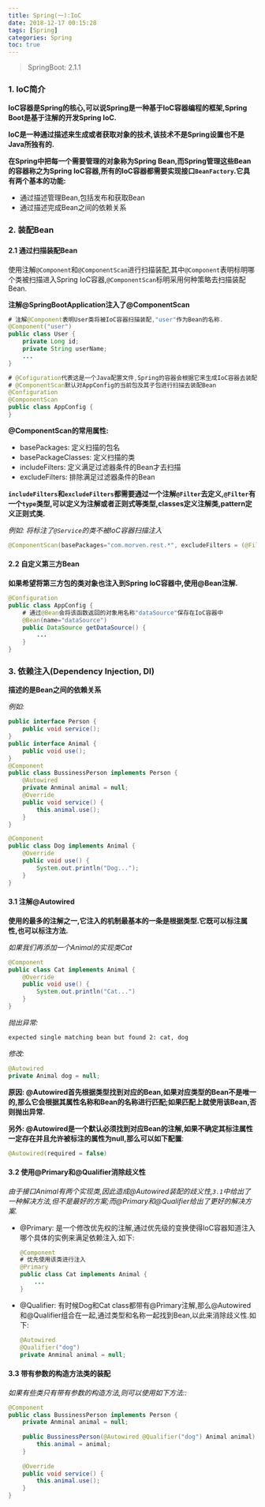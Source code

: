 ```yaml
---
title: Spring(一):IoC
date: 2018-12-17 00:15:28
tags: [Spring]
categories: Spring
toc: true
---
```


> SpringBoot: 2.1.1

### 1. IoC简介

**IoC容器是Spring的核心,可以说Spring是一种基于IoC容器编程的框架,Spring Boot是基于注解的开发Spring IoC.**

**IoC是一种通过描述来生成或者获取对象的技术,该技术不是Spring设置也不是Java所独有的.**

**在Spring中把每一个需要管理的对象称为Spring Bean,而Spring管理这些Bean的容器称之为Spring IoC容器,所有的IoC容器都需要实现接口`BeanFactory`.它具有两个基本的功能:**

* 通过描述管理Bean,包括发布和获取Bean
* 通过描述完成Bean之间的依赖关系

### 2. 装配Bean

#### 2.1 通过扫描装配Bean

使用注解`@Component`和`@ComponentScan`进行扫描装配,其中`@Component`表明标明哪个类被扫描进入Spring IoC容器,`@ComponentScan`标明采用何种策略去扫描装配Bean. 

**注解@SpringBootApplication注入了@ComponentScan**

```java
# 注解@Component表明User类将被IoC容器扫描装配,"user"作为Bean的名称.
@Component("user")  
public class User {
    private Long id;
    private String userName;
    ...
}

# @Cofiguration代表这是一个Java配置文件,Spring的容器会根据它来生成IoC容器去装配Bean
# @ComponentScan默认对AppConfig的当前包及其子包进行扫描去装配Bean 
@Configuration
@ComponentScan
public class AppConfig {
}
```

**@ComponentScan的常用属性:**

* basePackages: 定义扫描的包名
* basePackageClasses: 定义扫描的类
* includeFilters: 定义满足过滤器条件的Bean才去扫描
* excludeFilters: 排除满足过滤器条件的Bean

**`includeFilters`和`excludeFilters`都需要通过一个注解`@Filter`去定义,`@Filter`有一个`type`类型,可以定义为注解或者正则式等类型,classes定义注解类,pattern定义正则式类.**

*例如: 将标注了`@Service`的类不被IoC容器扫描注入*

```java
@ComponentScan(basePackages="com.morven.rest.*", excludeFilters = (@Filter(classes = {Service.class})))
```

#### 2.2 自定义第三方Bean

**如果希望将第三方包的类对象也注入到Spring IoC容器中,使用@Bean注解.**

```java
@Configuration
public class AppConfig {
    # 通过@Bean会将该函数返回的对象用名称"dataSource"保存在IoC容器中
    @Bean(name="dataSource")
    public DataSource getDataSource() {
        ...
    }
}
```

### 3. 依赖注入(Dependency Injection, DI)

**描述的是Bean之间的依赖关系**

*例如:*

```java
public interface Person {
    public void service();
}
public interface Animal {
    public void use();
}
@Component
public class BussinessPerson implements Person {
    @Autowired
    private Anminal animal = null;
    @Override
    public void service() {
        this.animal.use();
    }
}

@Component
public class Dog implements Animal {
    @Override
    public void use() {
        System.out.println("Dog...");
    }
}
```

#### 3.1 注解@Autowired

**使用的最多的注解之一,它注入的机制最基本的一条是根据类型.它既可以标注属性,也可以标注方法.**

*如果我们再添加一个Animal的实现类Cat*

```java
@Component
public class Cat implements Animal {
    @Override
    public void use() {
        System.out.println("Cat...")
    }
}
```

*抛出异常:*

```bash
expected single matching bean but found 2: cat, dog
```

*修改:*

```java 
@Autowired
private Animal dog = null;
```

**原因: @Autowired首先根据类型找到对应的Bean,如果对应类型的Bean不是唯一的,那么它会根据其属性名称和Bean的名称进行匹配;如果匹配上就使用该Bean,否则抛出异常.**

**另外: @Autowired是一个默认必须找到对应Bean的注解,如果不确定其标注属性一定存在并且允许被标注的属性为null,那么可以如下配置**:

```java
@Autowired(required = false)
```

#### 3.2 使用@Primary和@Qualifier消除歧义性

*由于接口Animal有两个实现类,因此造成@Autowired装配的歧义性,`3.1`中给出了一种解决方法,但不是最好的方案;而@Primary和@Qualifier给出了更好的解决方案.*

* @Primary: 是一个修改优先权的注解,通过优先级的变换使得IoC容器知道注入哪个具体的实例来满足依赖注入.如下:

  ```java
  @Component
  # 优先使用该类进行注入
  @Primary
  public class Cat implements Animal {
      ...
  }
  ```

* @Qualifier: 有时候Dog和Cat class都带有@Primary注解,那么@Autowired和@Qualifier组合在一起,通过类型和名称一起找到Bean,以此来消除歧义性.如下:

  ```java
  @Autowired
  @Qualifier("dog")
  private Anminal animal = null;
  ```

#### 3.3 带有参数的构造方法类的装配

*如果有些类只有带有参数的构造方法,则可以使用如下方法::*

```java
@Component
public class BussinessPerson implements Person {
    private Anminal animal = null;
    
    public BussinessPerson(@Autowired @Qualifier("dog") Animal animal) {
        this.animal = animal;
    }
    
    @Override
    public void service() {
        this.animal.use();
    }
}
```

